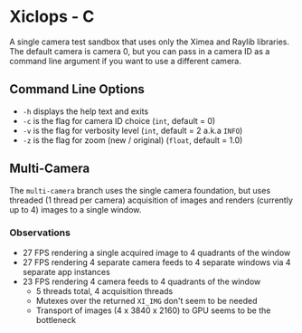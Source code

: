 # Xiclops - C

A single camera test sandbox that uses only the Ximea and Raylib libraries.
The default camera is camera 0, but you can pass in a camera ID as a command
line argument if you want to use a different camera.

## Command Line Options

- `-h` displays the help text and exits
- `-c` is the flag for camera ID choice (`int`, default = 0)
- `-v` is the flag for verbosity level (`int`, default = 2 a.k.a `INFO`)
- `-z` is the flag for zoom (new / original) (`float`, default = 1.0)

## Multi-Camera

The `multi-camera` branch uses the single camera foundation, but uses threaded (1 thread per camera)
acquisition of images and renders (currently up to 4) images to a single window.

### Observations

- 27 FPS rendering a single acquired image to 4 quadrants of the window
- 27 FPS rendering 4 separate camera feeds to 4 separate windows via 4 separate app instances
- 23 FPS rendering 4 camera feeds to 4 quadrants of the window
    - 5 threads total, 4 acquisition threads
    - Mutexes over the returned `XI_IMG` don't seem to be needed
    - Transport of images (4 x 3840 x 2160) to GPU seems to be the bottleneck
